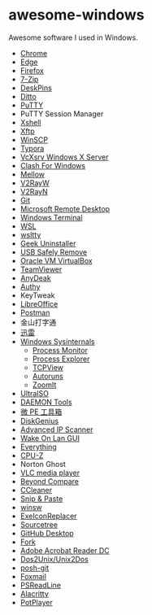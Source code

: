 # awesome-windows

Awesome software I used in Windows.

- [Chrome](https://www.google.com/chrome)
- [Edge](https://www.microsoft.com/en-us/edge)
- [Firefox](https://www.mozilla.org)
- [7-Zip](https://www.7-zip.org)
- [DeskPins](https://efotinis.neocities.org/deskpins)
- [Ditto](https://ditto-cp.sourceforge.io)
- [PuTTY](https://www.chiark.greenend.org.uk/~sgtatham/putty)
- PuTTY Session Manager
- [Xshell](https://www.netsarang.com/xshell)
- [Xftp](https://www.netsarang.com/xftp)
- [WinSCP](https://winscp.net/eng)
- [Typora](https://typora.io)
- [VcXsrv Windows X Server](https://sourceforge.net/projects/vcxsrv)
- [Clash For Windows](https://github.com/Fndroid/clash_for_windows_pkg)
- [Mellow](https://github.com/mellow-io/mellow)
- [V2RayW](https://github.com/Cenmrev/V2RayW)
- [V2RayN](https://github.com/2dust/v2rayN)
- [Git](https://git-scm.com/)
- [Microsoft Remote Desktop](https://docs.microsoft.com/zh-cn/windows-server/remote/remote-desktop-services/clients/remote-desktop-clients)
- [Windows Terminal](https://github.com/microsoft/terminal)
- [WSL](https://docs.microsoft.com/windows/wsl)
- [wsltty](https://github.com/mintty/wsltty)
- [Geek Uninstaller](https://geekuninstaller.com)
- [USB Safely Remove](https://safelyremove.com)
- [Oracle VM VirtualBox](https://www.virtualbox.org)
- [TeamViewer](https://www.teamviewer.com)
- [AnyDeak](https://anydesk.com)
- [Authy](https://authy.com)
- KeyTweak
- [LibreOffice](https://www.libreoffice.org)
- [Postman](https://www.postman.com)
- 金山打字通
- [迅雷]()
- [Windows Sysinternals](https://docs.microsoft.com/en-us/sysinternals)
  - [Process Monitor](https://docs.microsoft.com/en-us/sysinternals/downloads/procmon)
  - [Process Explorer](https://docs.microsoft.com/en-us/sysinternals/downloads/process-explorer)
  - [TCPView](https://docs.microsoft.com/en-us/sysinternals/downloads/tcpview)
  - [Autoruns](https://docs.microsoft.com/en-us/sysinternals/downloads/autoruns)
  - [ZoomIt](https://docs.microsoft.com/en-us/sysinternals/downloads/zoomit)
- [UltraISO](https://www.ultraiso.com)
- [DAEMON Tools](https://www.daemon-tools.cc)
- [微 PE 工具箱](http://www.wepe.com.cn)
- [DiskGenius](https://www.diskgenius.com)
- [Advanced IP Scanner](https://www.advanced-ip-scanner.com)
- [Wake On Lan GUI](https://www.depicus.com/wake-on-lan/wake-on-lan-gui)
- [Everything](https://www.voidtools.com)
- [CPU-Z](https://www.cpuid.com/softwares/cpu-z.html)
- Norton Ghost
- [VLC media player](https://www.videolan.org/vlc)
- [Beyond Compare](ihttps://www.scootersoftware.com)
- [CCleaner](https://www.ccleaner.com)
- [Snip & Paste](https://www.snipaste.com)
- [winsw](https://github.com/winsw/winsw)
- [ExeIconReplacer](https://github.com/nblookup/ExeIconReplacer)
- [Sourcetree](https://www.sourcetreeapp.com)
- [GitHub Desktop](https://desktop.github.com)
- [Fork](https://git-fork.com)
- [Adobe Acrobat Reader DC](https://acrobat.adobe.com/us/en/acrobat/pdf-reader.html)
- [Dos2Unix/Unix2Dos](https://waterlan.home.xs4all.nl/dos2unix.html)
- [posh-git](https://github.com/dahlbyk/posh-git)
- [Foxmail](https://www.foxmail.com)
- [PSReadLine](https://github.com/PowerShell/PSReadLine)
- [Alacritty](https://github.com/alacritty/alacritty)
- [PotPlayer](https://potplayer.daum.net)
